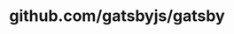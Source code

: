 ---
layout: post
title: github.com/gatsbyjs/gatsby
categories: link
tags: [انگلیسی, برنامه‌نویسی]
---